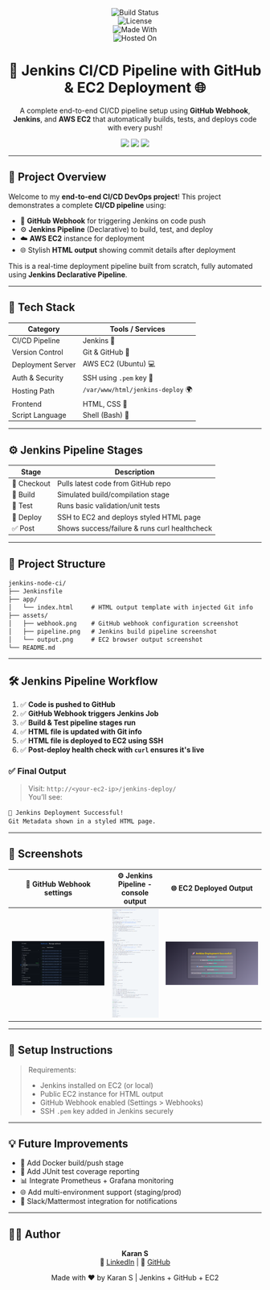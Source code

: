 <div align="center">

![Build Status](https://img.shields.io/badge/build-passing-brightgreen?style=flat-square)  
![License](https://img.shields.io/badge/license-MIT-blue?style=flat-square)  
![Made With](https://img.shields.io/badge/Made%20With-Jenkins-blue?style=flat-square)  
![Hosted On](https://img.shields.io/badge/Hosted%20On-AWS%20EC2-orange?style=flat-square)

</div>

<h1 align="center">🚀 Jenkins CI/CD Pipeline with GitHub & EC2 Deployment 🌐</h1>

<p align="center">
  A complete end-to-end CI/CD pipeline setup using <strong>GitHub Webhook</strong>, <strong>Jenkins</strong>, and <strong>AWS EC2</strong> that automatically builds, tests, and deploys code with every push!
</p>

<p align="center">
  <img src="https://img.shields.io/badge/Built%20With-Jenkins-blue?style=for-the-badge&logo=jenkins&logoColor=white"/>
  <img src="https://img.shields.io/badge/Powered%20By-AWS-orange?style=for-the-badge&logo=amazon-aws&logoColor=white"/>
  <img src="https://img.shields.io/badge/Hosted%20On-EC2-brightgreen?style=for-the-badge&logo=amazon-ec2&logoColor=white"/>
</p>

---

## 🌟 Project Overview

Welcome to my **end-to-end CI/CD DevOps project**! This project demonstrates a complete **CI/CD pipeline** using:

- 🔁 **GitHub Webhook** for triggering Jenkins on code push
- ⚙️ **Jenkins Pipeline** (Declarative) to build, test, and deploy
- ☁️ **AWS EC2** instance for deployment
- 🌐 Stylish **HTML output** showing commit details after deployment

This is a real-time deployment pipeline built from scratch, fully automated using **Jenkins Declarative Pipeline**.

---

## 🧰 Tech Stack

| Category              | Tools / Services                          |
|----------------------|-------------------------------------------|
| CI/CD Pipeline       | Jenkins 🧰                                 |
| Version Control      | Git & GitHub 🐙                            |
| Deployment Server    | AWS EC2 (Ubuntu) 💻                        |
| Auth & Security      | SSH using `.pem` key 🔐                    |
| Hosting Path         | `/var/www/html/jenkins-deploy` 🌍         |
| Frontend             | HTML, CSS 🎨                               |
| Script Language      | Shell (Bash) 🐚                            |

---

## ⚙️ Jenkins Pipeline Stages

| Stage       | Description                                 |
|-------------|---------------------------------------------|
| 🔄 Checkout | Pulls latest code from GitHub repo          |
| 🔧 Build    | Simulated build/compilation stage           |
| 🧪 Test     | Runs basic validation/unit tests            |
| 🚀 Deploy   | SSH to EC2 and deploys styled HTML page     |
| ✅ Post     | Shows success/failure & runs curl healthcheck |

---

## 📂 Project Structure

```
jenkins-node-ci/
├── Jenkinsfile
├── app/
│   └── index.html     # HTML output template with injected Git info
├── assets/
│   ├── webhook.png    # GitHub webhook configuration screenshot
│   ├── pipeline.png   # Jenkins build pipeline screenshot
│   └── output.png     # EC2 browser output screenshot
└── README.md
```

---

## 🛠️ Jenkins Pipeline Workflow

1. ✅ **Code is pushed to GitHub**
2. ✅ **GitHub Webhook triggers Jenkins Job**
3. ✅ **Build & Test pipeline stages run**
4. ✅ **HTML file is updated with Git info**
5. ✅ **HTML file is deployed to EC2 using SSH**
6. ✅ **Post-deploy health check with `curl` ensures it's live**

### ✅ Final Output

> Visit: `http://<your-ec2-ip>/jenkins-deploy/`  
> You’ll see:
```html
🚀 Jenkins Deployment Successful!
Git Metadata shown in a styled HTML page.
```

---

## 📸 Screenshots

| 🔗 GitHub Webhook settings | ⚙️ Jenkins Pipeline - console output | 🌐 EC2 Deployed Output |
|-------------------------|--------------------|------------------------|
| ![](assets/github-webhook-settings.png) | ![](assets/jenkins-build-output.png) | ![](assets/deployment-success-page.png) |

---

## 📌 Setup Instructions

> Requirements:
> - Jenkins installed on EC2 (or local)
> - Public EC2 instance for HTML output
> - GitHub Webhook enabled (Settings > Webhooks)
> - SSH `.pem` key added in Jenkins securely

---

## 💡 Future Improvements

- 🐳 Add Docker build/push stage
- 🧪 Add JUnit test coverage reporting
- 📊 Integrate Prometheus + Grafana monitoring
- 🌐 Add multi-environment support (staging/prod)
- 📩 Slack/Mattermost integration for notifications

---

## 🙋‍♂️ Author

<p align="center">
  <strong>Karan S</strong><br>
  💼 <a href="https://linkedin.com/in/karan-devops" target="_blank">LinkedIn</a> |
  📁 <a href="https://github.com/KaranPrince" target="_blank">GitHub</a>
</p>

<p align="center">Made with ❤️ by Karan S | Jenkins + GitHub + EC2</p>
